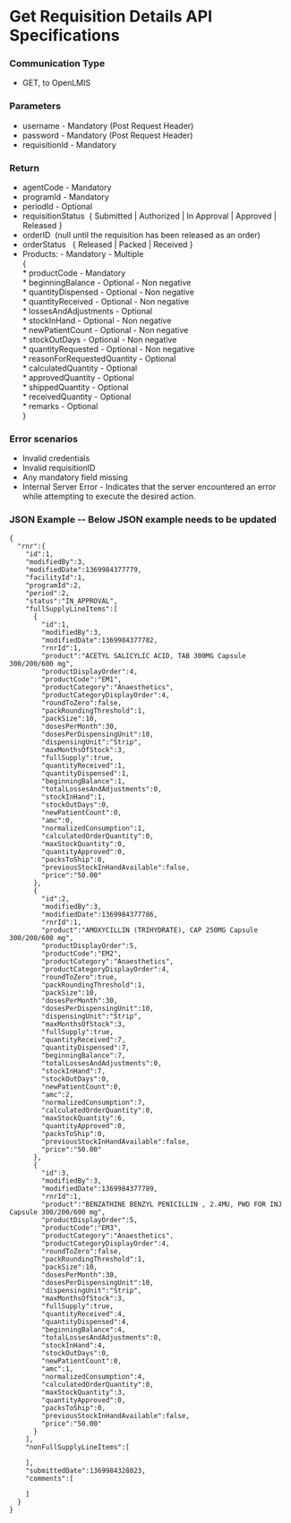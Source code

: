 # Get Requisition Details API Specifications

### Communication Type

- GET, to OpenLMIS

### Parameters

- username - Mandatory (Post Request Header)
- password - Mandatory (Post Request Header)
- requisitionId - Mandatory

### Return

- agentCode - Mandatory
- programId - Mandatory
- periodId - Optional
- requisitionStatus  { Submitted | Authorized | In Approval | Approved | Released }
- orderID  (null until the requisition has been released as an order)
- orderStatus   { Released | Packed | Received }
- Products:  - Mandatory - Multiple  
    {  
        * productCode - Mandatory   
        * beginningBalance - Optional - Non negative  
        * quantityDispensed - Optional - Non negative  
        * quantityReceived - Optional - Non negative  
        * lossesAndAdjustments - Optional  
        * stockInHand - Optional - Non negative  
        * newPatientCount - Optional - Non negative  
        * stockOutDays - Optional - Non negative  
        * quantityRequested - Optional - Non negative  
        * reasonForRequestedQuantity - Optional  
        * calculatedQuantity - Optional  
        * approvedQuantity - Optional  
        * shippedQuantity - Optional  
        * receivedQuantity - Optional  
        * remarks - Optional   
    }  

### Error scenarios

- Invalid credentials
- Invalid requisitionID
- Any mandatory field missing
- Internal Server Error - Indicates that the server encountered an error while attempting to execute the desired action.


### JSON Example -- Below JSON example needs to be updated

    {
      "rnr":{
        "id":1,
        "modifiedBy":3,
        "modifiedDate":1369984377779,
        "facilityId":1,
        "programId":2,
        "period":2,
        "status":"IN_APPROVAL",
        "fullSupplyLineItems":[
          {
            "id":1,
            "modifiedBy":3,
            "modifiedDate":1369984377782,
            "rnrId":1,
            "product":"ACETYL SALICYLIC ACID, TAB 300MG Capsule 300/200/600 mg",
            "productDisplayOrder":4,
            "productCode":"EM1",
            "productCategory":"Anaesthetics",
            "productCategoryDisplayOrder":4,
            "roundToZero":false,
            "packRoundingThreshold":1,
            "packSize":10,
            "dosesPerMonth":30,
            "dosesPerDispensingUnit":10,
            "dispensingUnit":"Strip",
            "maxMonthsOfStock":3,
            "fullSupply":true,
            "quantityReceived":1,
            "quantityDispensed":1,
            "beginningBalance":1,
            "totalLossesAndAdjustments":0,
            "stockInHand":1,
            "stockOutDays":0,
            "newPatientCount":0,
            "amc":0,
            "normalizedConsumption":1,
            "calculatedOrderQuantity":0,
            "maxStockQuantity":0,
            "quantityApproved":0,
            "packsToShip":0,
            "previousStockInHandAvailable":false,
            "price":"50.00"
          },
          {
            "id":2,
            "modifiedBy":3,
            "modifiedDate":1369984377786,
            "rnrId":1,
            "product":"AMOXYCILLIN (TRIHYDRATE), CAP 250MG Capsule 300/200/600 mg",
            "productDisplayOrder":5,
            "productCode":"EM2",
            "productCategory":"Anaesthetics",
            "productCategoryDisplayOrder":4,
            "roundToZero":true,
            "packRoundingThreshold":1,
            "packSize":10,
            "dosesPerMonth":30,
            "dosesPerDispensingUnit":10,
            "dispensingUnit":"Strip",
            "maxMonthsOfStock":3,
            "fullSupply":true,
            "quantityReceived":7,
            "quantityDispensed":7,
            "beginningBalance":7,
            "totalLossesAndAdjustments":0,
            "stockInHand":7,
            "stockOutDays":0,
            "newPatientCount":0,
            "amc":2,
            "normalizedConsumption":7,
            "calculatedOrderQuantity":0,
            "maxStockQuantity":6,
            "quantityApproved":0,
            "packsToShip":0,
            "previousStockInHandAvailable":false,
            "price":"50.00"
          },
          {
            "id":3,
            "modifiedBy":3,
            "modifiedDate":1369984377789,
            "rnrId":1,
            "product":"BENZATHINE BENZYL PENICILLIN , 2.4MU, PWD FOR INJ Capsule 300/200/600 mg",
            "productDisplayOrder":5,
            "productCode":"EM3",
            "productCategory":"Anaesthetics",
            "productCategoryDisplayOrder":4,
            "roundToZero":false,
            "packRoundingThreshold":1,
            "packSize":10,
            "dosesPerMonth":30,
            "dosesPerDispensingUnit":10,
            "dispensingUnit":"Strip",
            "maxMonthsOfStock":3,
            "fullSupply":true,
            "quantityReceived":4,
            "quantityDispensed":4,
            "beginningBalance":4,
            "totalLossesAndAdjustments":0,
            "stockInHand":4,
            "stockOutDays":0,
            "newPatientCount":0,
            "amc":1,
            "normalizedConsumption":4,
            "calculatedOrderQuantity":0,
            "maxStockQuantity":3,
            "quantityApproved":0,
            "packsToShip":0,
            "previousStockInHandAvailable":false,
            "price":"50.00"
          }
        ],
        "nonFullSupplyLineItems":[
   
        ],
        "submittedDate":1369984328023,
        "comments":[
   
        ]
      }
    }
   
